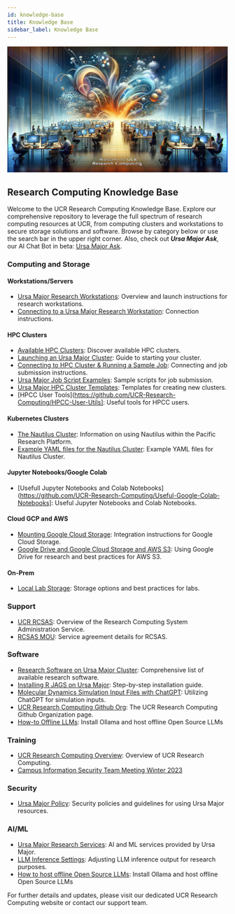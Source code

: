 ```yaml
---
id: knowledge-base
title: Knowledge Base
sidebar_label: Knowledge Base
---
```


<img src="../assets/welcome.jpg" alt="Banner Image" style="width: 100%; object-fit: scale-down; height: auto; max-height: 400px;">



## Research Computing Knowledge Base

Welcome to the UCR Research Computing Knowledge Base. Explore our comprehensive repository to leverage the full spectrum of research computing resources at UCR, from computing clusters and workstations to secure storage solutions and software. Browse by category below or use the search bar in the upper right corner. Also, check out ***Ursa Major Ask***, our AI Chat Bot in beta: [Ursa Major Ask](http://34.70.75.7:3000/chatbot/0528881e-633f-4e5a-a6df-7a41e74df4e7).

### Computing and Storage

#### Workstations/Servers
- [Ursa Major Research Workstations](Ursa_Major_Research_Workstations.md): Overview and launch instructions for research workstations.
- [Connecting to a Ursa Major Research Workstation](Ursa_Major_Research_Workstations_How_to_Connect.md): Connection instructions.

#### HPC Clusters
- [Available HPC Clusters](Available_Clusters.md): Discover available HPC clusters.
- [Launching an Ursa Major Cluster](How_To_Launch_a_Ursa_Major_Cluster.md): Guide to starting your cluster.
- [Connecting to HPC Cluster & Running a Sample Job](how_to_connect_to_hpc_cluster_run_sample_job.md): Connecting and job submission instructions.
- [Ursa Major Job Script Examples](https://github.com/UCR-Research-Computing/UCR-Ursa-Major-Slurm-Job-Scripts): Sample scripts for job submission.
- [Ursa Major HPC Cluster Templates](https://github.com/UCR-Research-Computing/UCR-Ursa-Major-Cluster-Blueprints): Templates for creating new clusters.
- [HPCC User Tools](https://github.com/UCR-Research-Computing/HPCC-User-Utils]: Useful tools for HPCC users.


#### Kubernetes Clusters
- [The Nautilus Cluster](The_Nautilus_Cluster.md): Information on using Nautilus within the Pacific Research Platform.
- [Example YAML files for the Nautilus Cluster](https://github.com/UCR-Research-Computing/Nautilus-Cluster-Example-Yaml-Files): Example YAML files for Nautilus Cluster.


#### Jupyter Notebooks/Google Colab
- [Usefull Jupyter Notebooks and Colab Notebooks](https://github.com/UCR-Research-Computing/Useful-Google-Colab-Notebooks]: Useful Jupyter Notebooks and Colab Notebooks.


#### Cloud GCP and AWS
- [Mounting Google Cloud Storage](how_to_mount_google_cloud_storage.md): Integration instructions for Google Cloud Storage.
- [Google Drive and Google Cloud Storage and AWS S3](Google_Drive.md): Using Google Drive for research and best practices for AWS S3.

#### On-Prem
- [Local Lab Storage](Local_Lab_Storage.md): Storage options and best practices for labs.

### Support

- [UCR RCSAS](UCR_Research_Computing_System_Administration_Service.md): Overview of the Research Computing System Administration Service.
- [RCSAS MOU](https://docs.google.com/document/d/19nYYXakruAbg1pxKybpSddSz8p1TBiBc/edit?usp=sharing&ouid=115996119773834121624&rtpof=true&sd=true): Service agreement details for RCSAS.

### Software

- [Research Software on Ursa Major Cluster](https://spack.readthedocs.io/en/latest/package_list.html): Comprehensive list of available research software.
- [Installing R JAGS on Ursa Major](R-JAGS.md): Step-by-step installation guide.
- [Molecular Dynamics Simulation Input Files with ChatGPT](md_simulation_input_files_chatpgt.md): Utilizing ChatGPT for simulation inputs.
- [UCR Research Computing Github Org](https://github.com/UCR-Research-Computing): The UCR Research Computing Github Organization page.
- [How-to Offline LLMs](./ollama-how-to.md): Install Ollama and host offline Open Source LLMs


### Training

- [UCR Research Computing Overview](https://docs.google.com/presentation/d/e/2PACX-1vQaCJAlyQ2zdtu9dROaZZ5SZWEU_dEW49klE-stzFLWDHKNvaGlhDEqFTFu2xs6nw/pub?start=false&loop=false&delayms=3000): Overview of UCR Research Computing.
- [Campus Information Security Team Meeting Winter 2023](https://docs.google.com/presentation/d/e/2PACX-1vRqjZ3mc576V0tKfMCSxEXt1ehXfxDU2b_SJ-s4hHt49LG3WszP3ZS5O5SZLd2ldQ/pub?start=false&loop=false&delayms=3000)

### Security

- [Ursa Major Policy](Ursa_Major_Policy.md): Security policies and guidelines for using Ursa Major resources.

### AI/ML

- [Ursa Major Research Services](Ursa_Major_Research_Services.md): AI and ML services provided by Ursa Major.
- [LLM Inference Settings](llm_inference_settings.md): Adjusting LLM inference output for research purposes.
- [How to host offline Open Source LLMs](ollama-how-to.md): Install Ollama and host offline Open Source LLMs

For further details and updates, please visit our dedicated UCR Research Computing website or contact our support team.